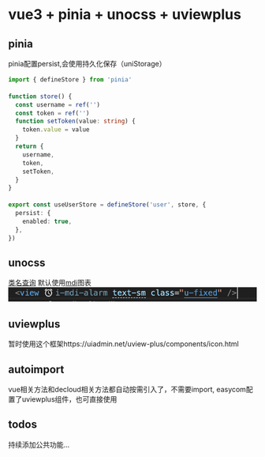 # vue3 + pinia + unocss + uviewplus

## pinia
pinia配置persist,会使用持久化保存（uniStorage）
```ts
import { defineStore } from 'pinia'

function store() {
  const username = ref('')
  const token = ref('')
  function setToken(value: string) {
    token.value = value
  }
  return {
    username,
    token,
    setToken,
  }
}

export const useUserStore = defineStore('user', store, {
  persist: {
    enabled: true,
  },
})
```

## unocss
[类名查询](https://unocss.dev/interactive/?s=background)
默认使用[mdi](https://icones.js.org/collection/mdi)图表
![Alt text](image.png)

## uviewplus
暂时使用这个框架https://uiadmin.net/uview-plus/components/icon.html

## autoimport
vue相关方法和decloud相关方法都自动按需引入了，不需要import, easycom配置了uviewplus组件，也可直接使用

## todos
持续添加公共功能...

